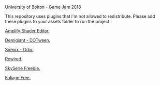 University of Bolton - Game Jam 2018

This repository uses plugins that I'm not allowed to redistribute.
Please add these plugins to your assets folder to run the project.

[Amplify Shader Editor.](https://assetstore.unity.com/packages/tools/visual-scripting/amplify-shader-editor-68570)

[Demigiant - DOTween.](http://dotween.demigiant.com/)

[Sirenix - Odin.](https://assetstore.unity.com/packages/tools/utilities/odin-inspector-and-serializer-89041)

[Rewired.](https://assetstore.unity.com/packages/tools/utilities/rewired-21676)

[SkySerie Freebie.](https://assetstore.unity.com/packages/2d/textures-materials/sky/skybox-series-free-103633)

[Foliage Free.](https://assetstore.unity.com/packages/3d/vegetation/foliage-pack-free-66155)
